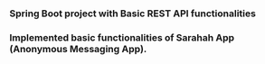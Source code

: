 ### Spring Boot project with Basic REST API functionalities

### Implemented basic functionalities of Sarahah App (Anonymous Messaging App).
